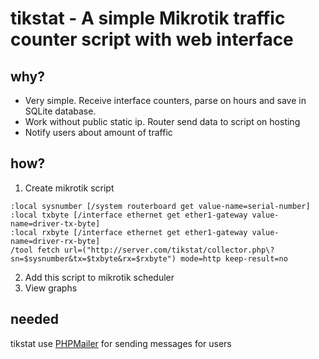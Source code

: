 # tikstat - A simple Mikrotik traffic counter script with web interface

## why?
- Very simple. Receive interface counters, parse on hours and save in SQLite database.
- Work without public static ip. Router send data to script on hosting
- Notify users about amount of traffic

## how?
1. Create mikrotik script 
```
:local sysnumber [/system routerboard get value-name=serial-number]
:local txbyte [/interface ethernet get ether1-gateway value-name=driver-tx-byte]
:local rxbyte [/interface ethernet get ether1-gateway value-name=driver-rx-byte]
/tool fetch url=("http://server.com/tikstat/collector.php\?sn=$sysnumber&tx=$txbyte&rx=$rxbyte") mode=http keep-result=no
```
2. Add this script to mikrotik scheduler
3. View graphs

## needed
tikstat use [PHPMailer](https://github.com/PHPMailer/PHPMailer) for sending messages for users